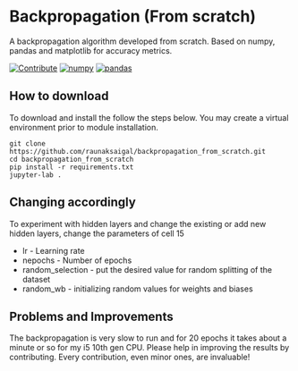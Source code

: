 # Backpropagation (From scratch)


A backpropagation algorithm developed from scratch. Based on numpy, pandas and matplotlib for accuracy metrics.

[![Contribute](https://img.shields.io/badge/Contribute%20NOW!-8A2BE2)]()
[![numpy](https://img.shields.io/badge/numpy-1.26.4-red)]()
[![pandas](https://img.shields.io/badge/pandas-2.2.2-green)]()

## How to download

To download and install the follow the steps below. You may create a virtual environment prior to module installation. 


```
git clone https://github.com/raunaksaigal/backpropagation_from_scratch.git
cd backpropagation_from_scratch
pip install -r requirements.txt
jupyter-lab .

```

## Changing accordingly

To experiment with hidden layers and change the existing or add new hidden layers, change the parameters of cell 15

- lr - Learning rate
- nepochs - Number of epochs
- random_selection - put the desired value for random splitting of the dataset
- random_wb - initializing random values for weights and biases


## Problems and Improvements

The backpropagation is very slow to run and for 20 epochs it takes about a minute or so for my i5 10th gen CPU. Please help in improving the results by contributing. Every contribution, even minor ones, are invaluable!







